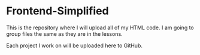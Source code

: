 # Frontend-Simplified
This is the repository where I will upload all of my HTML code. I am going to group files the same as they are in the lessons.

Each project I work on will be uploaded here to GitHub.

